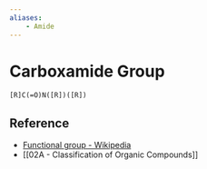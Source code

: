 ```yaml
---
aliases:
    - Amide
---
```


# Carboxamide Group

```smiles
[R]C(=O)N([R])([R])
```

## Reference

- [Functional group - Wikipedia](https://en.wikipedia.org/wiki/Functional_group)
- [[02A - Classification of Organic Compounds]]
